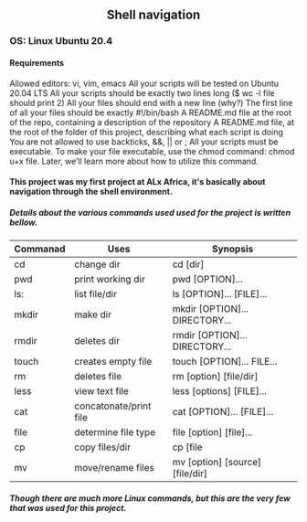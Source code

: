 ##   <div align='center'>Shell navigation</div>
### OS: Linux Ubuntu 20.4

#### Requirements

Allowed editors: vi, vim, emacs
All your scripts will be tested on Ubuntu 20.04 LTS
All your scripts should be exactly two lines long ($ wc -l file should print 2)
All your files should end with a new line (why?)
The first line of all your files should be exactly #!/bin/bash
A README.md file at the root of the repo, containing a description of the repository
A README.md file, at the root of the folder of this project, describing what each script is doing
You are not allowed to use backticks, &&, || or ;
All your scripts must be executable. To make your file executable, use the chmod command: chmod u+x file. Later, we’ll learn more about how to utilize this command.

#### This project was my first project at ALx Africa, it's basically about navigation through the shell environment.

##### Details about the various commands used used for the project is written bellow. 

|Commanad    | Uses                       |         Synopsis                                                           |
|------------|----------------------------|----------------------------------------------------------------------------|
|cd          |change dir                  |cd  [dir]                                                                   |
|pwd         |print working dir           |pwd [OPTION]...                                                             |
|ls:         |list file/dir               |ls [OPTION]... [FILE]...                                                    |
|mkdir       |make dir                    | mkdir [OPTION]... DIRECTORY...                                             |
|rmdir       |deletes dir                 |rmdir [OPTION]... DIRECTORY...                                              |
|touch       |creates empty file          |touch [OPTION]... FILE...                                                   |
|rm          |deletes file                |rm [option] [file/dir]                                                      |
|less        |view text file              |less [options] [FILE]...                                                    |       
|cat         |concatonate/print file      |cat [OPTION]... [FILE]...                                                   |
|file        |determine file type         |file [option] [file]...                                                     |
|cp          |copy files/dir              |cp [file|[flag]]dir] [destination]                                          |
|mv          |move/rename files           |mv [option] [source][file/dir]                                              |     


     
##### Though there are much more Linux commands, but this are the very few that was used for this project.
     
